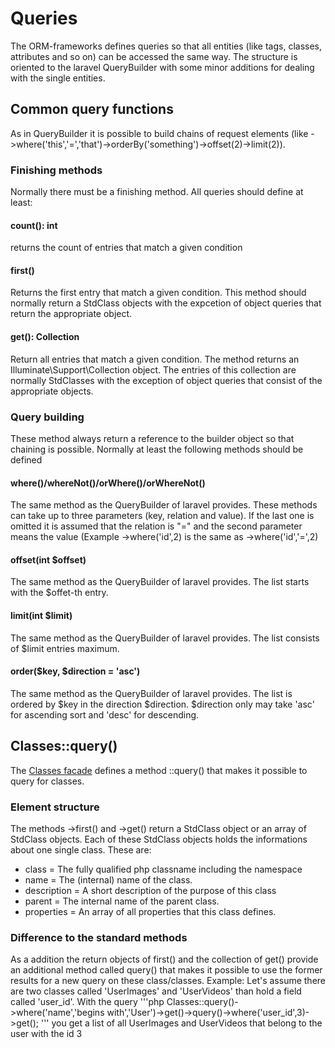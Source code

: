 # Queries

The ORM-frameworks defines queries so that all entities (like tags, classes, attributes and so on) can be accessed the same way. The structure is oriented to the laravel QueryBuilder with some minor additions for dealing with the single entities.

## Common query functions
As in QueryBuilder it is possible to build chains of request elements (like ->where('this','=','that')->orderBy('something')->offset(2)->limit(2)). 

### Finishing methods
Normally there must be a finishing method. All queries should define at least:

#### count(): int
returns the count of entries that match a given condition

#### first()
Returns the first entry that match a given condition. This method should normally return a StdClass objects with the expcetion of object queries that return the appropriate object.

#### get(): Collection
Return all entries that match a given condition. The method returns an Illuminate\Support\Collection object. The entries of this collection are normally StdClasses with the exception of object queries that consist of the appropriate objects.

### Query building
These method always return a reference to the builder object so that chaining is possible. Normally at least the following methods should be defined

#### where()/whereNot()/orWhere()/orWhereNot()
The same method as the QueryBuilder of laravel provides. These methods can take up to three parameters (key, relation and value). If the last one is omitted it is assumed that the relation is "=" and the second parameter means the value (Example ->where('id',2) is the same as ->where('id','=',2)

#### offset(int $offset)
The same method as the QueryBuilder of laravel provides. The list starts with the $offet-th entry.

#### limit(int $limit)
The same method as the QueryBuilder of laravel provides. The list consists of $limit entries maximum.

#### order($key, $direction = 'asc')
The same method as the QueryBuilder of laravel provides. The list is ordered by $key in the direction $direction. $direction only may take 'asc' for ascending sort and 'desc' for descending. 

## Classes::query()
The [Classes facade](doc/md/CLASSES.md) defines a method ::query() that makes it possible to query for classes. 

### Element structure
The methods ->first() and ->get() return a StdClass object or an array of StdClass objects. Each of these StdClass objects holds the informations about one single class. These are:
- class = The fully qualified php classname including the namespace
- name = The (internal) name of the class.
- description = A short description of the purpose of this class
- parent = The internal name of the parent class. 
- properties = An array of all properties that this class defines.

### Difference to the standard methods
As a addition the return objects of first() and the collection of get() provide an additional method called query() that makes it possible to use the former results for a new query on these class/classes. 
Example: 
Let's assume there are two classes called 'UserImages' and 'UserVideos' than hold a field called 'user_id'. With the query
'''php
Classes::query()->where('name','begins with','User')->get()->query()->where('user_id',3)->get();
'''
you get a list of all UserImages and UserVideos that belong to the user with the id 3
